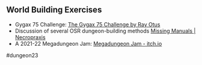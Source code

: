 ## World Building Exercises

- Gygax 75 Challenge: [The Gygax 75 Challenge by Ray Otus](https://rayotus.itch.io/gygax75)
- Discussion of several OSR dungeon-building methods [Missing Manuals | Necropraxis](http://www.necropraxis.com/2020/07/14/missing-manuals/)
- A 2021-22 Megadungeon Jam: [Megadungeon Jam - itch.io](https://itch.io/jam/megadungeon-jam)  

#dungeon23 